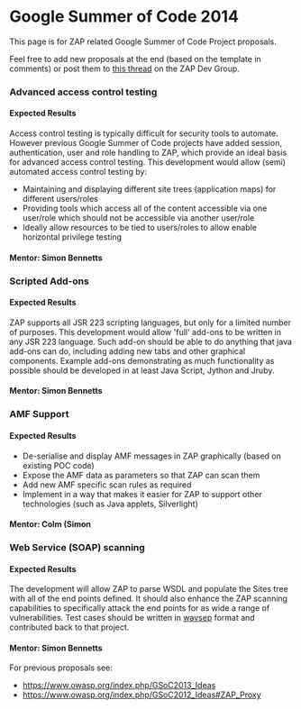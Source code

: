 # Google Summer of Code 2014

This page is for ZAP related Google Summer of Code Project proposals.

Feel free to add new proposals at the end (based on the template in comments) or post them to [this thread](https://groups.google.com/d/msg/zaproxy-develop/AfeGdfa_ALM/C1PlA-78YT0J) on the ZAP Dev Group.

### Advanced access control testing
#### Expected Results
Access control testing is typically difficult for security tools to automate.
However previous Google Summer of Code projects have added session, authentication, user and role handling to ZAP, which provide an ideal basis for advanced access control testing.
This development would allow (semi) automated access control testing by:
  * Maintaining and displaying different site trees (application maps) for different users/roles
  * Providing tools which access all of the content accessible via one user/role which should not be accessible via another user/role
  * Ideally allow resources to be tied to users/roles to allow enable horizontal privilege testing

#### Mentor: Simon Bennetts

### Scripted Add-ons
#### Expected Results
ZAP supports all JSR 223 scripting languages, but only for a limited number of purposes.
This development would allow 'full' add-ons to be written in any JSR 223 language.
Such add-on should be able to do anything that java add-ons can do, including adding new tabs and other graphical components.
Example add-ons demonstrating as much functionality as possible should be developed in at least Java Script, Jython and Jruby.

#### Mentor: Simon Bennetts

### AMF Support
#### Expected Results
  * De-serialise and display AMF messages in ZAP graphically (based on existing POC code)
  * Expose the AMF data as parameters so that ZAP can scan them
  * Add new AMF specific scan rules as required
  * Implement in a way that makes it easier for ZAP to support other technologies (such as Java applets, Silverlight)

#### Mentor: Colm (Simon

### Web Service (SOAP) scanning
#### Expected Results
The development will allow ZAP to parse WSDL and populate the Sites tree with all of the end points defined. It should also enhance the ZAP scanning capabilities to specifically attack the end points for as wide a range of vulnerabilities. Test cases should be written in [wavsep](http://code.google.com/p/wavsep/) format and contributed back to that project.

#### Mentor: Simon Bennetts

<!---
### Template - one line description
#### Expected Results
More info (optional at this stage)
#### Mentor: Name
-->

For previous proposals see:
  * https://www.owasp.org/index.php/GSoC2013_Ideas
  * https://www.owasp.org/index.php/GSoC2012_Ideas#ZAP_Proxy